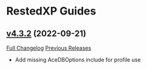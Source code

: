 # RestedXP Guides

## [v4.3.2](https://github.com/RestedXP/RXPGuides/tree/v4.3.2) (2022-09-21)
[Full Changelog](https://github.com/RestedXP/RXPGuides/compare/v4.3.1...v4.3.2) [Previous Releases](https://github.com/RestedXP/RXPGuides/releases)

- Add missing AceDBOptions include for profile use